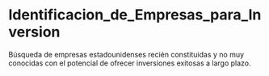 # Identificacion_de_Empresas_para_Inversion
Búsqueda de empresas estadounidenses recién constituidas y no muy conocidas con el potencial de ofrecer inversiones exitosas a largo plazo.
